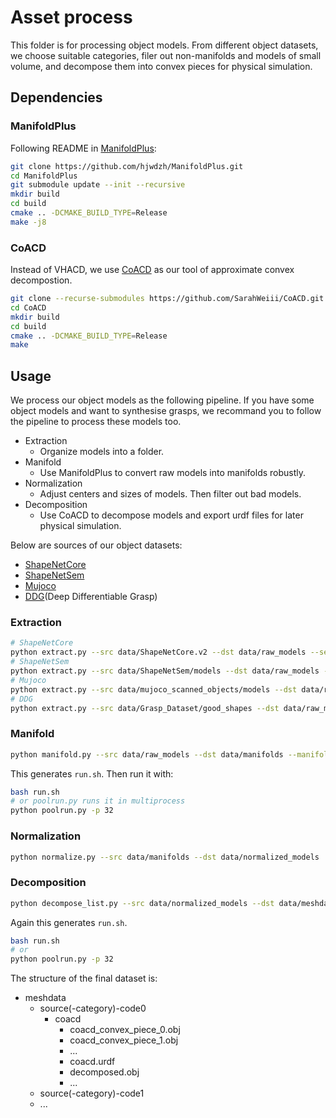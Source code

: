 # Asset process

This folder is for processing object models. From different object datasets, we choose suitable categories, filer out non-manifolds and models of small volume, and decompose them into convex pieces for physical simulation.

## Dependencies

### ManifoldPlus

Following README in [ManifoldPlus](https://github.com/hjwdzh/ManifoldPlus):

```bash
git clone https://github.com/hjwdzh/ManifoldPlus.git
cd ManifoldPlus
git submodule update --init --recursive
mkdir build
cd build
cmake .. -DCMAKE_BUILD_TYPE=Release
make -j8
```

### CoACD

Instead of VHACD, we use [CoACD](https://github.com/SarahWeiii/CoACD) as our tool of approximate convex decompostion.

```bash
git clone --recurse-submodules https://github.com/SarahWeiii/CoACD.git
cd CoACD
mkdir build
cd build
cmake .. -DCMAKE_BUILD_TYPE=Release
make
```

## Usage

We process our object models as the following pipeline. If you have some object models and want to synthesise grasps, we recommand you to follow the pipeline to process these models too.

- Extraction
  - Organize models into a folder.
- Manifold
  - Use ManifoldPlus to convert raw models into manifolds robustly.
- Normalization
  - Adjust centers and sizes of models. Then filter out bad models.
- Decomposition
  - Use CoACD to decompose models and export urdf files for later physical simulation.

Below are sources of our object datasets:

- [ShapeNetCore](https://shapenet.org/)
- [ShapeNetSem](https://shapenet.org/)
- [Mujoco](https://github.com/kevinzakka/mujoco_scanned_objects)
- [DDG](https://gamma.umd.edu/researchdirections/grasping/differentiable_grasp_planner)(Deep Differentiable Grasp)

### Extraction

```bash
# ShapeNetCore
python extract.py --src data/ShapeNetCore.v2 --dst data/raw_models --set core
# ShapeNetSem
python extract.py --src data/ShapeNetSem/models --dst data/raw_models --set sem --meta data/ShapeNetSem/metadata.csv
# Mujoco
python extract.py --src data/mujoco_scanned_objects/models --dst data/raw_models --set mujoco
# DDG
python extract.py --src data/Grasp_Dataset/good_shapes --dst data/raw_models --set ddg
```

### Manifold

```bash
python manifold.py --src data/raw_models --dst data/manifolds --manifold_path ./ManifoldPlus/build/manifold
```

This generates `run.sh`. Then run it with:

```bash
bash run.sh
# or poolrun.py runs it in multiprocess
python poolrun.py -p 32
```

### Normalization

```bash
python normalize.py --src data/manifolds --dst data/normalized_models
```

### Decomposition

```bash
python decompose_list.py --src data/normalized_models --dst data/meshdata --coacd_path ./CoACD/build/main
```

Again this generates `run.sh`.

```bash
bash run.sh
# or
python poolrun.py -p 32
```

The structure of the final dataset is:

- meshdata
  - source(-category)-code0
    - coacd
      - coacd_convex_piece_0.obj
      - coacd_convex_piece_1.obj
      - ...
      - coacd.urdf
      - decomposed.obj
      - ...
  - source(-category)-code1
  - ...
